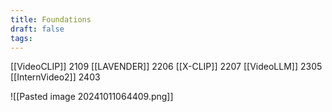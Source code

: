 ```yaml
---
title: Foundations
draft: false
tags:
---
```


[[VideoCLIP]]  2109
[[LAVENDER]]  2206
[[X-CLIP]]  2207
[[VideoLLM]]  2305
[[InternVideo2]]  2403

![[Pasted image 20241011064409.png]]